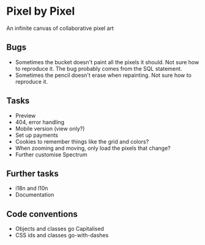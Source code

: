 Pixel by Pixel
==============
An infinite canvas of collaborative pixel art

Bugs
----
* Sometimes the bucket doesn't paint all the pixels it should. Not sure how to reproduce it. The bug probably comes from the SQL statement.
* Sometimes the pencil doesn't erase when repainting. Not sure how to reproduce it.

Tasks
-----
* Preview
* 404, error handling
* Mobile version (view only?)
* Set up payments
* Cookies to remember things like the grid and colors?
* When zooming and moving, only load the pixels that change?
* Further customise Spectrum

Further tasks
-------------
* i18n and l10n
* Documentation

Code conventions
----------------
* Objects and classes go Capitalised
* CSS ids and classes go-with-dashes